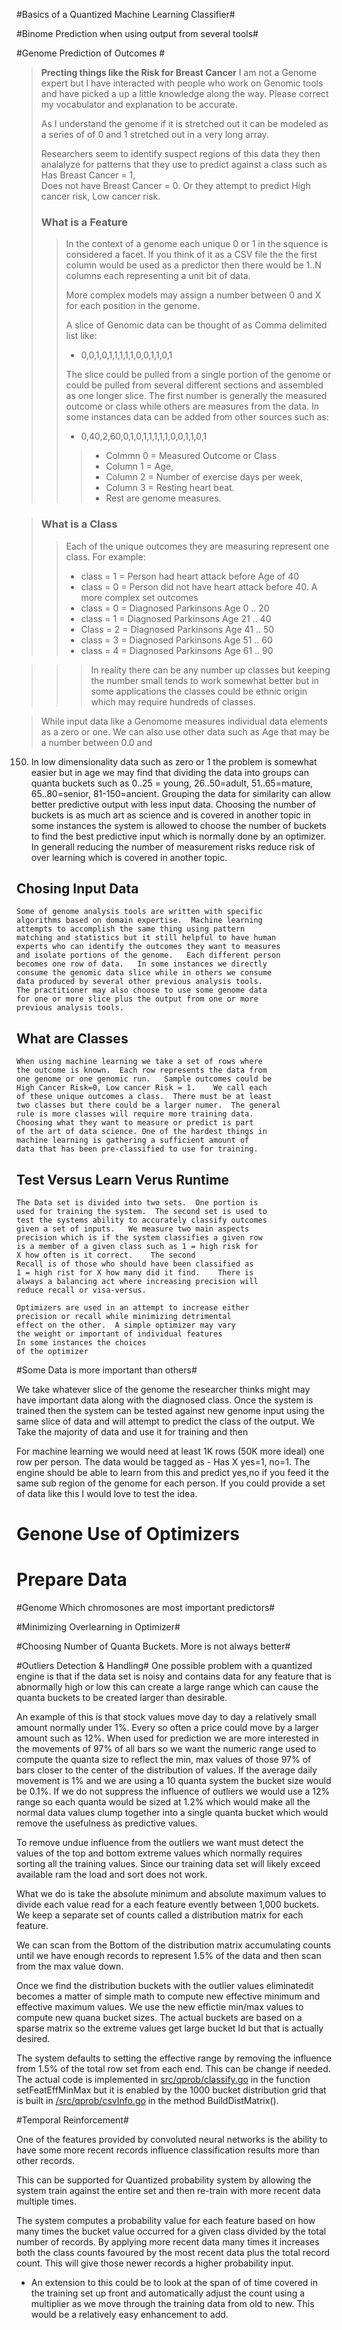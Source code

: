 #Basics of a Quantized Machine Learning Classifier#

#Binome Prediction when using output from several tools#

#Genome Prediction of Outcomes #
> **Precting things like the Risk for Breast Cancer**
> I am not a Genome expert but I have interacted with people who 
> work on Genomic tools and have picked a up a little knowledge
> along the way.  Please correct my vocabulator and explanation
> to be accurate.
> 
> As I understand the genome if it is stretched out it can be 
> modeled as a series of of 0 and 1 stretched out in a very long 
> array.  
> 
> Researchers seem to identify suspect regions of this data 
> they then analalyze for patterns that they use to predict
> against a class such as Has Breast Cancer = 1,  
> Does not have Breast Cancer = 0.  Or they attempt to
> predict High cancer risk, Low cancer risk.   
>   
>   
>### What is a Feature ###
>> In the context of a genome each unique 0 or 1 in 
>> the squence is considered a facet.   If you think of
>> it as a CSV file the the first column would be used
>> as a predictor then there would be 1..N columns 
>> each representing a unit bit of data.
>>      
>> More complex models may assign a number between 0 and
>> X for each position in the genome.  
>>     
>> A slice of Genomic data can be thought of as Comma 
>> delimited list like:
>> * 0,0,1,0,1,1,1,1,1,0,0,1,1,0,1
>>      
>> The slice could be pulled from a single portion of
>> the genome or could be pulled from several different
>> sections and assembled as one longer slice.   The first
>> number is generally the measured outcome or class while
>> others are measures from the data.  In some instances
>> data can be added from other sources such as: 
>>     
>> * 0,40,2,60,0,1,0,1,1,1,1,1,0,0,1,1,0,1
>>        
>>>   * Colmmn 0 = Measured Outcome or Class
>>>   * Column 1 = Age, 
>>>   * Column 2 = Number of exercise days per week,
>>>   * Column 3 = Resting heart beat. 
>>>   * Rest are genome measures.         
      
>### What is a Class ###
>> Each of the unique outcomes they are measuring
>> represent one class.   For example:
>>   * class = 1 = Person had heart attack before Age of 40
>>   * class = 0 = Person did not have heart attack before 40.
>> A more complex set outcomes
>>   * class = 0 = Diagnosed Parkinsons Age 0 .. 20
>>   * class = 1 = Diagnosed Parkinsons Age 21 .. 40
>>   * Class = 2 = Diagnosed Parkinsons Age 41 .. 50
>>   * class = 3 = Diagnosed Parkinsons Age 51 .. 60
>>   * class = 4 = Diagnosed Parkinsons Age 61 .. 90        
  
>>> In reality there can be any number up classes but
>>> keeping the number small tends to work somewhat better
>>> but in some applications the classes could be ethnic 
>>> origin which may require hundreds of classes. 
  
>  While input data like a Genomome measures individual 
  data elements as a zero or one.  We can also use other
  data such as Age that may be a number between 0.0 and
  150.  In low dimensionality data such as zero or 1 
  the problem is somewhat easier but in age we may find
  that dividing the data into groups can quanta buckets
  such as 0..25 = young,  26..50=adult,  51..65=mature,
  65..80=senior,  81-150=ancient. Grouping the data 
  for similarity can allow better predictive output 
  with less input data.  Choosing the number of buckets
  is as much art as science and is covered in another topic
  in some instances the system is allowed to choose the
  number of buckets to find the best predictive input
  which is normally done by an optimizer.  In generall
  reducing the number of measurement risks reduce risk
  of over learning which is covered in another topic. 
  
  ## Chosing Input Data ##
    Some of genome analysis tools are written with specific
    algorithms based on domain expertise.  Machine learning
    attempts to accomplish the same thing using pattern 
    matching and statistics but it still helpful to have human
    experts who can identify the outcomes they want to measures
    and isolate portions of the genome.   Each different person
    becomes one row of data.   In some instances we directly
    consume the genomic data slice while in others we consume
    data produced by several other previous analysis tools.  
    The practitioner may also choose to use some genome data
    for one or more slice plus the output from one or more
    previous analysis tools.   

  ## What are Classes ##
    When using machine learning we take a set of rows where 
    the outcome is known.  Each row represents the data from
    one genome or one genomic run.   Sample outcomes could be
    High Cancer Risk=0, Low cancer Risk = 1.    We call each 
    of these unique outcomes a class.  There must be at least 
    two classes but there could be a larger numer.  The general 
    rule is more classes will require more training data. 
    Choosing what they want to measure or predict is part
    of the art of data science. One of the hardest things in 
    machine learning is gathering a sufficient amount of 
    data that has been pre-classified to use for training. 
  
  ## Test Versus Learn Verus Runtime ##
    The Data set is divided into two sets.  One portion is 
    used for training the system.  The second set is used to 
    test the systems ability to accurately classify outcomes
    given a set of inputs.   We measure two main aspects 
    precision which is if the system classifies a given row
    is a member of a given class such as 1 = high risk for 
    X how often is it correct.    The second
    Recall is of those who should have been classified as
    1 = high rist for X how many did it find.    There is 
    always a balancing act where increasing precision will
    reduce recall or visa-versus.  
    
    Optimizers are used in an attempt to increase either 
    precision or recall while minimizing detrimental 
    effect on the other.  A simple optimizer may vary
    the weight or important of individual features 
    In some instances the choices 
    of the optimizer 
  
  #Some Data is more important than others# 
  
  We take whatever slice of the genome the researcher thinks
  might may have important data along with the diagnosed 
  class.  Once the system is trained then the system can 
  be tested against new genome input using the same slice
  of data and will attempt to predict the class of the 
  output.   We Take the majority of data and use it for 
  training and then 

  For machine learning we would need at least 1K rows (50K more ideal) one row per person.  The data would be tagged as - Has X yes=1, no=1.   The engine should be able to learn from this and predict yes,no if you feed it the same sub region of the genome for each person.   If you could provide a set of data like this I would love to test the idea. 
  
  # Genone Use of Optimizers #
  
  # Prepare Data #
  

#Genome Which chromosones are most important predictors#

#Minimizing Overlearning in Optimizer#

#Choosing Number of Quanta Buckets.  More is not always better#


#Outliers Detection & Handling#
One possible problem with a quantized engine is that if the 
data set is noisy and contains data for any feature that is 
abnormally high or low this can create a large range which can
cause the quanta buckets to be created larger than desirable.

An example of this is that stock values move day to day a 
relatively small amount normally under 1%. Every so often
a price could move by a larger amount such as 12%.   When 
used for prediction we are more interested in the movements 
of 97% of all bars so we want the numeric range used to compute 
the quanta size to reflect the min, max values of those 97%
of bars closer to the center of the distribution of values.
If the average daily movement is 1% and we are using a 10 
quanta system the bucket size would be 0.1%.  If we do not
suppress the influence of outliers we would use a 12% range
so each quanta would be sized at 1.2% which would make all 
the normal data values clump together into a single quanta 
bucket which would remove the usefulness as predictive values. 

To remove undue influence from the outliers we want must 
detect the values of the top and bottom extreme values which 
normally requires sorting all the training values.  Since our
training data set will likely exceed available ram the load 
and sort does not work.  

What we do is take the absolute
minimum and absolute maximum values to divide each value read
for a each feature evently between 1,000 buckets.  We keep 
a separate set of counts called a distribution matrix for 
each feature.  

We can scan from the Bottom of the distribution matrix
accumulating counts until we have enough records to represent 1.5% 
of the data and then scan from the max value down. 

Once we find the distribution buckets with the outlier values
eliminatedit becomes a matter of simple math
to compute new effective minimum and effective maximum values.
We use the new effictie min/max values to compute new quana 
bucket sizes.  The actual buckets are based on a sparse matrix 
so the extreme values get large bucket Id
but that is actually desired.

The system defaults to setting the effective range by removing the
influence from 1.5% of the total row set from each end.  This can be 
change if needed.  The actual code is implemented in 
[src/qprob/classify.go](src/qprob/classify.go) in the function 
setFeatEffMinMax but it is enabled by the 1000 bucket distribution
grid that is built in [/src/qprob/csvInfo.go](/src/qprob/csvInfo.go)
in the method BuildDistMatrix().


#Temporal Reinforcement#

  One of the features provided by convoluted neural networks is the 
  ability to have some more recent records influence classification 
  results more than other records.   
  
  This can be supported for 
  Quantized probability system by allowing the system train against
  the entire set and then re-train with more recent data multiple times.
  
  The system computes a probability value for each feature based on how
  many times the bucket value occurred for a given class divided by the 
  total number of records.  By applying more recent data many times 
  it increases both the class counts favoured by the most recent data 
  plus the total record count.  This will give those newer records a higher 
  probability input.   

   * An extension to this could be to look at the span of
     of time covered in the training set up front and automatically adjust
     the count using a multiplier as we move through the training data
     from old to new.  This would be a relatively easy
     enhancement to add. 

     
     